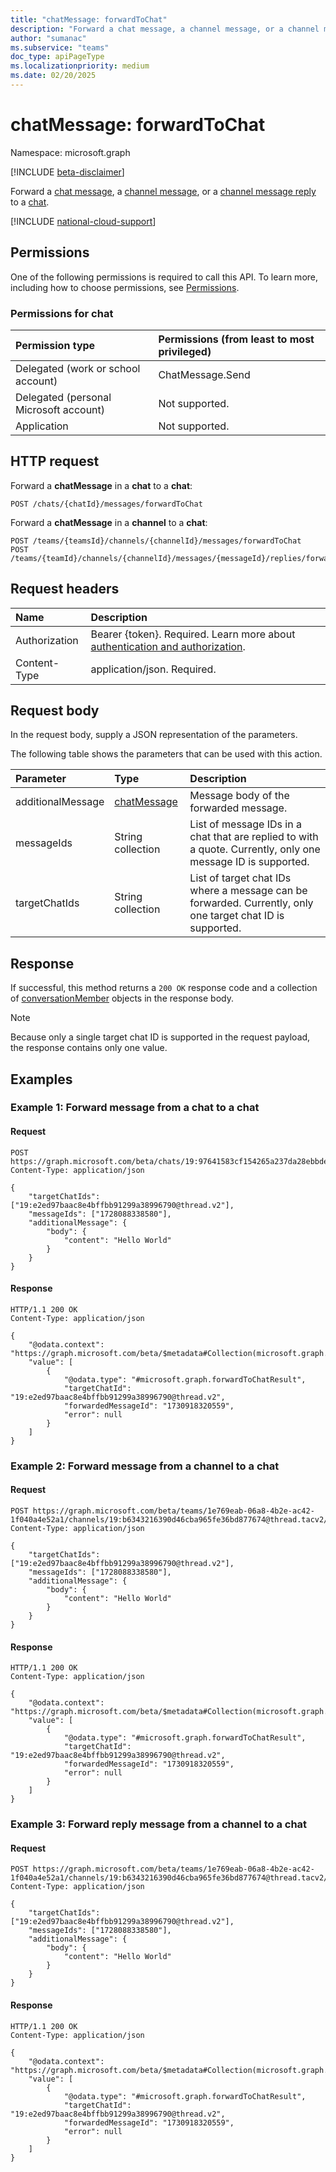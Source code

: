 ```yaml
---
title: "chatMessage: forwardToChat"
description: "Forward a chat message, a channel message, or a channel message reply to a chat."
author: "sumanac"
ms.subservice: "teams"
doc_type: apiPageType
ms.localizationpriority: medium
ms.date: 02/20/2025
---
```


# chatMessage: forwardToChat

Namespace: microsoft.graph

[!INCLUDE [beta-disclaimer](../../includes/beta-disclaimer.md)]

Forward a [chat message](../resources/chatmessage.md), a [channel message](../resources/chatmessage.md), or a [channel message reply](../resources/chatmessage.md) to a [chat](../resources/chat.md).

[!INCLUDE [national-cloud-support](../../includes/all-clouds.md)]

## Permissions

One of the following permissions is required to call this API. To learn more, including how to choose permissions, see [Permissions](/graph/permissions-reference).

### Permissions for chat
<!-- { "blockType": "ignored"  } // Note: Removing this line will result in the permissions autogeneration tool overwriting the table. -->
| Permission type                        | Permissions (from least to most privileged) |
|:---------------------------------------|:--------------------------------------------|
|Delegated (work or school account)| ChatMessage.Send |
|Delegated (personal Microsoft account)| Not supported. |
|Application| Not supported. |

## HTTP request

Forward a **chatMessage** in a **chat** to a **chat**:

<!-- {
  "blockType": "ignored"
}
-->
``` http
POST /chats/{chatId}/messages/forwardToChat
```

Forward a **chatMessage** in a **channel** to a **chat**:

<!-- {
  "blockType": "ignored"
}
-->
``` http
POST /teams/{teamsId}/channels/{channelId}/messages/forwardToChat
POST /teams/{teamId}/channels/{channelId}/messages/{messageId}/replies/forwardToChat
```

## Request headers

|Name|Description|
|:---|:---|
|Authorization|Bearer {token}. Required. Learn more about [authentication and authorization](/graph/auth/auth-concepts).|
|Content-Type|application/json. Required.|

## Request body

In the request body, supply a JSON representation of the parameters.

The following table shows the parameters that can be used with this action.

|Parameter|Type|Description|
|:---|:---|:---|
|additionalMessage|[chatMessage](../resources/chatmessage.md)|Message body of the forwarded message. |
|messageIds|String collection|List of message IDs in a chat that are replied to with a quote. Currently, only one message ID is supported.|
|targetChatIds|String collection|List of target chat IDs where a message can be forwarded. Currently, only one target chat ID is supported.|

## Response

If successful, this method returns a `200 OK` response code and a collection of [conversationMember](../resources/conversationmember.md) objects in the response body.

> [!NOTE]
> Because only a single target chat ID is supported in the request payload, the response contains only one value.

## Examples

### Example 1: Forward message from a chat to a chat

#### Request

```http
POST https://graph.microsoft.com/beta/chats/19:97641583cf154265a237da28ebbde27a@thread.v2/messages/forwardToChat
Content-Type: application/json

{
    "targetChatIds": ["19:e2ed97baac8e4bffbb91299a38996790@thread.v2"],
    "messageIds": ["1728088338580"],
    "additionalMessage": {
        "body": {
            "content": "Hello World"
        }
    }
}
```

#### Response

<!-- {
  "blockType": "response"
} -->

``` http
HTTP/1.1 200 OK
Content-Type: application/json

{
    "@odata.context": "https://graph.microsoft.com/beta/$metadata#Collection(microsoft.graph.forwardToChatResult)",
    "value": [
        {
            "@odata.type": "#microsoft.graph.forwardToChatResult",
            "targetChatId": "19:e2ed97baac8e4bffbb91299a38996790@thread.v2",
            "forwardedMessageId": "1730918320559",
            "error": null
        }
    ]
}
```

### Example 2: Forward message from a channel to a chat

#### Request
```http
POST https://graph.microsoft.com/beta/teams/1e769eab-06a8-4b2e-ac42-1f040a4e52a1/channels/19:b6343216390d46cba965fe36bd877674@thread.tacv2/messages/forwardToChat
Content-Type: application/json

{
    "targetChatIds": ["19:e2ed97baac8e4bffbb91299a38996790@thread.v2"],
    "messageIds": ["1728088338580"],
    "additionalMessage": {
        "body": {
            "content": "Hello World"
        }
    }
}
```

#### Response

<!-- {
  "blockType": "response"
} -->

``` http
HTTP/1.1 200 OK
Content-Type: application/json

{
    "@odata.context": "https://graph.microsoft.com/beta/$metadata#Collection(microsoft.graph.forwardToChatResult)",
    "value": [
        {
            "@odata.type": "#microsoft.graph.forwardToChatResult",
            "targetChatId": "19:e2ed97baac8e4bffbb91299a38996790@thread.v2",
            "forwardedMessageId": "1730918320559",
            "error": null
        }
    ]
}
```

### Example 3:  Forward reply message from a channel to a chat

#### Request

```http
POST https://graph.microsoft.com/beta/teams/1e769eab-06a8-4b2e-ac42-1f040a4e52a1/channels/19:b6343216390d46cba965fe36bd877674@thread.tacv2/messages/1727810802267/replies/forwardToChat
Content-Type: application/json

{
    "targetChatIds": ["19:e2ed97baac8e4bffbb91299a38996790@thread.v2"],
    "messageIds": ["1728088338580"],
    "additionalMessage": {
        "body": {
            "content": "Hello World"
        }
    }
}
```

#### Response

<!-- {
  "blockType": "response"
} -->

``` http
HTTP/1.1 200 OK
Content-Type: application/json

{
    "@odata.context": "https://graph.microsoft.com/beta/$metadata#Collection(microsoft.graph.forwardToChatResult)",
    "value": [
        {
            "@odata.type": "#microsoft.graph.forwardToChatResult",
            "targetChatId": "19:e2ed97baac8e4bffbb91299a38996790@thread.v2",
            "forwardedMessageId": "1730918320559",
            "error": null
        }
    ]
}
```
